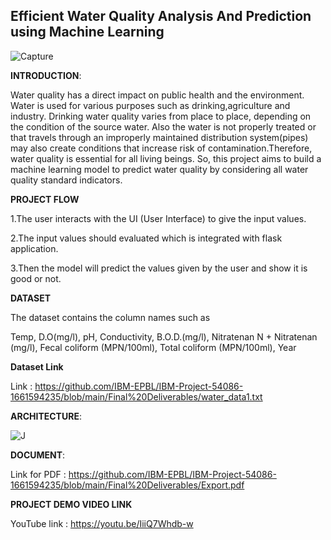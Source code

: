 
**<h2>Efficient Water Quality Analysis And Prediction using Machine Learning</h2>**

![Capture](https://user-images.githubusercontent.com/113278588/201519184-6519023f-fd17-4693-bfff-17b54c84d395.PNG)


**INTRODUCTION**:

Water quality has a direct impact on public health and the environment. Water is used for various purposes such as drinking,agriculture and industry. Drinking water quality varies from place to place, depending on the condition of the source water. Also the water is not properly treated or that travels through an improperly maintained distribution system(pipes) may also create conditions that increase risk of contamination.Therefore, water quality is essential for all living beings. So, this project aims to build a machine learning model to predict water quality by considering all water quality standard indicators.


**PROJECT FLOW**

1.The user interacts with the UI (User Interface) to give the input values.

2.The input values should evaluated which is integrated with flask application.

3.Then the model will predict the values given by the user and show it is good or not.

**DATASET**

The dataset contains the column names such as

  Temp,
  D.O(mg/l),
  pH,
  Conductivity,
  B.O.D.(mg/l),
  Nitratenan N + Nitratenan (mg/l),
  Fecal coliform (MPN/100ml),
  Total coliform (MPN/100ml),
  Year

**Dataset Link**

Link : https://github.com/IBM-EPBL/IBM-Project-54086-1661594235/blob/main/Final%20Deliverables/water_data1.txt


**ARCHITECTURE**:

![J](https://user-images.githubusercontent.com/113278588/201520406-19aab376-a4a0-4687-b068-4045e23b7c8a.PNG)


**DOCUMENT**:

Link for PDF : https://github.com/IBM-EPBL/IBM-Project-54086-1661594235/blob/main/Final%20Deliverables/Export.pdf

**PROJECT DEMO VIDEO LINK**


YouTube link : https://youtu.be/IiiQ7Whdb-w
